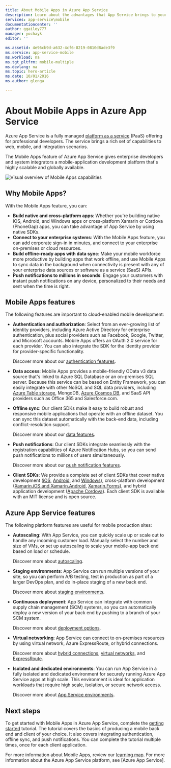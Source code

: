 ```yaml
---
title: About Mobile Apps in Azure App Service
description: Learn about the advantages that App Service brings to your enterprise mobile apps.
services: app-service\mobile
documentationcenter: ''
author: ggailey777
manager: yochayk
editor: ''

ms.assetid: 4e96cb9d-a632-4cf6-8219-0810d8ade3f9
ms.service: app-service-mobile
ms.workload: na
ms.tgt_pltfrm: mobile-multiple
ms.devlang: na
ms.topic: hero-article
ms.date: 10/01/2016
ms.author: glenga

---
```

# <a name="getting-started"> </a>About Mobile Apps in Azure App Service
Azure App Service is a fully managed [platform as a service](https://azure.microsoft.com/overview/what-is-paas/) (PaaS) offering for professional developers. The service brings a rich set of capabilities to web, mobile, and integration scenarios. 

The Mobile Apps feature of Azure App Service gives enterprise developers and system integrators a mobile-application development platform that's highly scalable and globally available.

![Visual overview of Mobile Apps capabilities](./media/app-service-mobile-value-prop/overview.png)

## Why Mobile Apps?
With the Mobile Apps feature, you can:

* **Build native and cross-platform apps**: Whether you're building native iOS, Android, and Windows apps or cross-platform Xamarin or Cordova (PhoneGap) apps, you can take advantage of App Service by using native SDKs.
* **Connect to your enterprise systems**: With the Mobile Apps feature, you can add corporate sign-in in minutes, and connect to your enterprise on-premises or cloud resources.
* **Build offline-ready apps with data sync**: Make your mobile workforce more productive by building apps that work offline, and use Mobile Apps to sync data in the background when connectivity is present with any of your enterprise data sources or software as a service (SaaS) APIs.
* **Push notifications to millions in seconds**: Engage your customers with instant push notifications on any device, personalized to their needs and sent when the time is right.

## Mobile Apps features
The following features are important to cloud-enabled mobile development:

* **Authentication and authorization**: Select from an ever-growing list of identity providers, including Azure Active Directory for enterprise authentication, plus social providers such as Facebook, Google, Twitter, and Microsoft accounts. Mobile Apps offers an OAuth 2.0 service for each provider. You can also integrate the SDK for the identity provider for provider-specific functionality.

    Discover more about our [authentication features].

* **Data access**: Mobile Apps provides a mobile-friendly OData v3 data source that's linked to Azure SQL Database or an on-premises SQL server. Because this service can be based on Entity Framework, you can easily integrate with other NoSQL and SQL data providers, including [Azure Table storage], MongoDB, [Azure Cosmos DB], and SaaS API providers such as Office 365 and Salesforce.com.

* **Offline sync**: Our client SDKs make it easy to build robust and responsive mobile applications that operate with an offline dataset. You can sync this dataset automatically with the back-end data, including conflict-resolution support.

  Discover more about our [data features].

* **Push notifications**: Our client SDKs integrate seamlessly with the registration capabilities of Azure Notification Hubs, so you can send push notifications to millions of users simultaneously.

  Discover more about our [push notification features].

* **Client SDKs**: We provide a complete set of client SDKs that cover native development ([iOS], [Android], and [Windows]), cross-platform development ([Xamarin.iOS and Xamarin.Android], [Xamarin.Forms]), and hybrid application development ([Apache Cordova]). Each client SDK is available with an MIT license and is open source.

## Azure App Service features
The following platform features are useful for mobile production sites:

* **Autoscaling**: With App Service, you can quickly scale up or scale out to handle any incoming customer load. Manually select the number and size of VMs, or set up autoscaling to scale your mobile-app back end based on load or schedule.

  Discover more about [autoscaling].

* **Staging environments**: App Service can run multiple versions of your site, so you can perform A/B testing, test in production as part of a larger DevOps plan, and do in-place staging of a new back end.

  Discover more about [staging environments].

* **Continuous deployment**: App Service can integrate with common supply chain management (SCM) systems, so you can automatically deploy a new version of your back end by pushing to a branch of your SCM system.

  Discover more about [deployment options](../app-service/app-service-deploy-local-git.md).

* **Virtual networking**: App Service can connect to on-premises resources by using virtual network, Azure ExpressRoute, or hybrid connections.

  Discover more about [hybrid connections], [virtual networks], and [ExpressRoute].

* **Isolated and dedicated environments**: You can run App Service in a fully isolated and dedicated environment for securely running Azure App Service apps at high scale. This environment is ideal for application workloads that require high scale, isolation, or secure network access.

  Discover more about [App Service environments].

## Next steps

To get started with Mobile Apps in Azure App Service, complete the [getting started] tutorial. The tutorial covers the basics
of producing a mobile back end and client of your choice. It also covers integrating authentication, offline sync, and push notifications. You can complete the tutorial multiple times, once for each client application.

For more information about Mobile Apps, review our [learning map].
For more information about the Azure App Service platform, see [Azure App Service].

<!-- URLs. -->
[Migrate your mobile service to App Service]: app-service-mobile-migrating-from-mobile-services.md
[getting started]: app-service-mobile-ios-get-started.md
[Azure Table storage]:../cosmos-db/table-storage-how-to-use-dotnet.md
[Azure Cosmos DB]: ../cosmos-db/documentdb-get-started.md
[authentication features]: ./app-service-mobile-auth.md
[data features]: ./app-service-mobile-offline-data-sync.md
[push notification features]: ../notification-hubs/notification-hubs-push-notification-overview.md
[iOS]: ./app-service-mobile-ios-how-to-use-client-library.md
[Android]: ./app-service-mobile-android-how-to-use-client-library.md
[Windows]: ./app-service-mobile-dotnet-how-to-use-client-library.md
[Xamarin.iOS and Xamarin.Android]: ./app-service-mobile-dotnet-how-to-use-client-library.md
[Xamarin.Forms]: ./app-service-mobile-xamarin-forms-get-started.md
[Apache Cordova]: ./app-service-mobile-cordova-how-to-use-client-library.md
[autoscaling]: ../app-service/web-sites-scale.md
[staging environments]: ../app-service/web-sites-staged-publishing.md
[hybrid connections]: ../biztalk-services/integration-hybrid-connection-overview.md
[virtual networks]: ../app-service/web-sites-integrate-with-vnet.md
[ExpressRoute]: ../app-service/environment/app-service-app-service-environment-network-configuration-expressroute.md
[App Service environments]: ../app-service/environment/intro.md
[learning map]: https://azure.microsoft.com/en-us/documentation/learning-paths/appservice-mobileapps/
